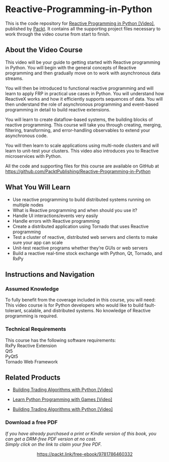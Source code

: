 # Reactive-Programming-in-Python
This is the code repository for [Reactive Programming in Python [Video]](https://www.packtpub.com/application-development/reactive-programming-python-video), published by [Packt](https://www.packtpub.com/?utm_source=github). It contains all the supporting project files necessary to work through the video course from start to finish.
## About the Video Course
This video will be your guide to getting started with Reactive programming in Python. You will begin with the general concepts of Reactive programming and then gradually move on to work with asynchronous data streams.

You will then be introduced to functional reactive programming and will learn to apply FRP in practical use cases in Python. You will understand how ReactiveX works and how it efficiently supports sequences of data. You will then understand the role of asynchronous programming and event-based programming in detail to build reactive extensions.

You will learn to create dataflow-based systems, the building blocks of reactive programming. This course will take you through creating, merging, filtering, transforming, and error-handling observables to extend your asynchronous code.

You will then learn to scale applications using multi-node clusters and will learn to unit-test your clusters. This video also introduces you to Reactive microservices with Python.

All the code and supporting files for this course are available on GitHub at https://github.com/PacktPublishing/Reactive-Programming-in-Python

<H2>What You Will Learn</H2>
<DIV class=book-info-will-learn-text>
<UL>
<LI> Use reactive programming to build distributed systems running on multiple nodes
<LI> What is Reactive programming and when should you use it?
<LI> Handle UI interactions/events very easily
<LI> Handle errors with Reactive programming
<LI> Create a distributed application using Tornado that uses Reactive programming
<LI> Test a cluster of reactive, distributed web servers and clients to make sure your app can scale
<LI> Unit-test reactive programs whether they’re GUIs or web servers
<LI> Build a reactive real-time stock exchange with Python, Qt, Tornado, and RxPy</LI></UL></DIV>

## Instructions and Navigation
### Assumed Knowledge
To fully benefit from the coverage included in this course, you will need:<br/>
This video course is for Python developers who would like to build fault-tolerant, scalable, and distributed systems. No knowledge of Reactive programming is required.
### Technical Requirements
This course has the following software requirements:<br/>
RxPy Reactive Extension<br/>
Qt5<br/>
PyQt5<br/>
Tornado Web Framework<br/>




## Related Products
* [Building Trading Algorithms with Python [Video]](https://www.packtpub.com/application-development/building-trading-algorithms-python-video)

* [Learn Python Programming with Games [Video]](https://www.packtpub.com/game-development/learn-python-programming-games-video)

* [Building Trading Algorithms with Python [Video]](https://www.packtpub.com/application-development/building-trading-algorithms-python-video)
### Download a free PDF

 <i>If you have already purchased a print or Kindle version of this book, you can get a DRM-free PDF version at no cost.<br>Simply click on the link to claim your free PDF.</i>
<p align="center"> <a href="https://packt.link/free-ebook/9781786460332">https://packt.link/free-ebook/9781786460332 </a> </p>